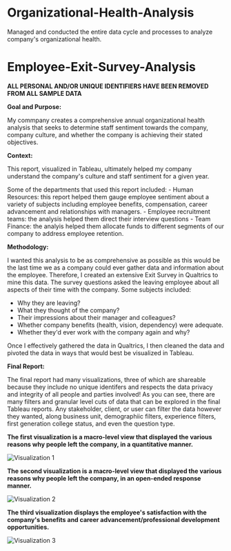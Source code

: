 # Organizational-Health-Analysis
Managed and conducted the entire data cycle and processes to analyze company's organizational health.  

# Employee-Exit-Survey-Analysis

**ALL PERSONAL AND/OR UNIQUE IDENTIFIERS HAVE BEEN REMOVED FROM ALL SAMPLE DATA** 

**Goal and Purpose:**

My commpany creates a comprehensive annual organizational health analysis that seeks to determine staff sentiment towards the company, company culture, and
whether the company is achieving their stated objectives. 

**Context:** 

This report, visualized in Tableau, ultimately helped my company understand the company's culture and staff sentiment for a given year.

Some of the departments that used this report included:
    - Human Resources: this report helped them gauge employee sentiment about a variety of subjects including employee benefits, compensation, career advancement
and relationships with managers. 
    - Employee recruitment teams: the analysis helped them direct their interview questions
    - Team Finance: the analyis helped them allocate funds to different segments of our company to address employee retention.

**Methodology:**

I wanted this analysis to be as comprehensive as possible as this would be the last time we as a company could ever gather data and information about the employee.
Therefore, I created an extensive Exit Survey in Qualtrics to mine this data. The survey questions asked the leaving employee about all aspects of their time with
the company. Some subjects included:
   - Why they are leaving?
   - What they thought of the company?
   - Their impressions about their manager and colleagues?
   - Whether company benefits (health, vision, dependency) were adequate.
   - Whether they'd ever work with the company again and why?

Once I effectively gathered the data in Qualtrics, I then cleaned the data and pivoted the data in ways that would best be visualized in Tableau.

**Final Report:**

The final report had many visualizations, three of which are shareable because they include no unique identifers and respects the data privacy and integrity of all people and parties involved! As you can see, there are many filters and granular level cuts of data that can be explored in the final Tableau reports. Any stakeholder, client, or user can filter the data however they wanted, along business unit, demographiic filters, experience filters, first generation college status, and even the question type. 

**The first visualization is a macro-level view that displayed the various reasons why people left the company, in a quantitative manner.**

![Visualization 1](xxxxxxx.gif)



**The second visualization is a macro-level view that displayed the various reasons why people left the company, in an open-ended response manner.**

![Visualization 2](xxxxxxxx.gif)



**The third visualization displays the employee's satisfaction with the company's benefits and career advancement/professional development opportunities.**

![Visualization 3](xxxxxxx.gif)



